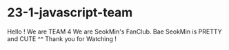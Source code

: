 # 23-1-javascript-team

Hello ! We are TEAM 4
We are SeokMin's FanClub.
Bae SeokMin is PRETTY and CUTE ^^
Thank you for Watching !
